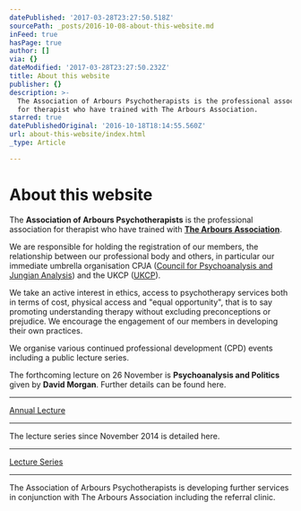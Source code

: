 ```yaml
---
datePublished: '2017-03-28T23:27:50.518Z'
sourcePath: _posts/2016-10-08-about-this-website.md
inFeed: true
hasPage: true
author: []
via: {}
dateModified: '2017-03-28T23:27:50.232Z'
title: About this website
publisher: {}
description: >-
  The Association of Arbours Psychotherapists is the professional association
  for therapist who have trained with The Arbours Association.
starred: true
datePublishedOriginal: '2016-10-18T18:14:55.560Z'
url: about-this-website/index.html
_type: Article

---
```

# **About this website**

The **Association of Arbours Psychotherapists** is the professional association for therapist who have trained with **[The Arbours Association][0]**.

We are responsible for holding the registration of our members, the relationship between our professional body and others, in particular our immediate umbrella organisation CPJA ([Council for Psychoanalysis and Jungian Analysis][1]) and the UKCP ([UKCP][2]).

We take an active interest in ethics, access to psychotherapy services both in terms of cost, physical access and "equal opportunity", that is to say promoting understanding therapy without excluding preconceptions or prejudice. We encourage the engagement of our members in developing their own practices.

We organise various continued professional development (CPD) events including a public lecture series.

The forthcoming lecture on 26 November is **Psychoanalysis and Politics** given by **David Morgan**. Further details can be found here.

------------
[Annual Lecture][3]

------------

The lecture series since November 2014 is detailed here.

------------
[Lecture Series][4]

------------

The Association of Arbours Psychotherapists is developing further services in conjunction with The Arbours Association including the referral clinic.

[0]: http://arboursassociation.org/ "The Arbours Association"
[1]: http://www.cpja.org.uk/
[2]: http://www.psychotherapy.org.uk/
[3]: http://aapmembers.org/aap-annual-conference/
[4]: http://aapmembers.org/lecture-series
